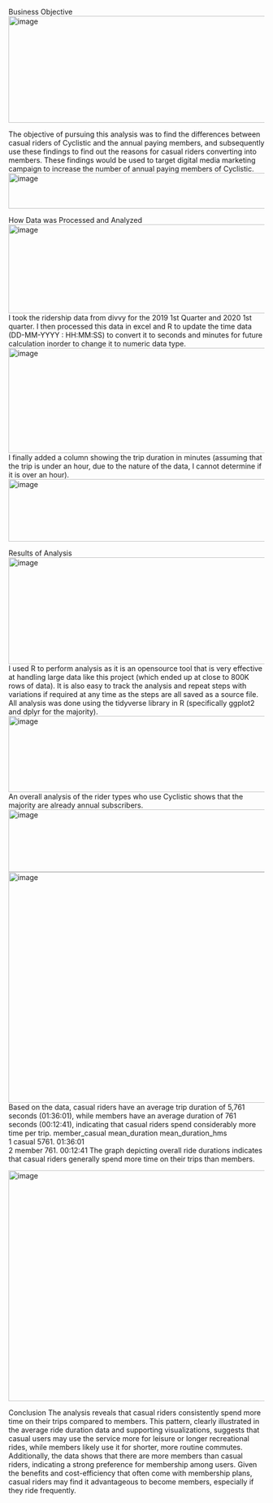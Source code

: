Business Objective<img width="1005" height="210" alt="image" src="https://github.com/user-attachments/assets/ce2e3980-cfd8-4f0a-8c52-26a4a0659734" />

The objective of pursuing this analysis was to find the differences between casual riders of Cyclistic and the annual paying members, and subsequently use these findings to find out the reasons for casual riders converting into members. These findings would be used to target digital media marketing campaign to increase the number of annual paying members of Cyclistic.
<img width="4537" height="70" alt="image" src="https://github.com/user-attachments/assets/55c8054a-6139-46e2-8609-b180353217ae" />

How Data was Processed and Analyzed<img width="1712" height="175" alt="image" src="https://github.com/user-attachments/assets/46c5d98a-5888-4b7b-918e-eeaef39289ca" />
I took the ridership data from divvy for the 2019 1st Quarter and 2020 1st quarter. I then processed this data in excel and R to update the time data (DD-MM-YYYY : HH:MM:SS) to convert it to seconds and minutes for future calculation inorder to change it to numeric data type. <img width="9510" height="207" alt="image" src="https://github.com/user-attachments/assets/276ae991-cbd6-49b6-99cb-50c86b4a6386" />
 I finally added a column showing the trip duration in minutes (assuming that the trip is under an hour, due to the nature of the data, I cannot determine if it is over an hour).
<img width="3706" height="123" alt="image" src="https://github.com/user-attachments/assets/a2df1a9d-823c-47b3-b7a6-4fd682178c93" />


Results of Analysis<img width="966" height="210" alt="image" src="https://github.com/user-attachments/assets/eb946fd6-a84b-4034-b213-6997f5b6c675" />
I used R to perform analysis as it is an opensource tool that is very effective at handling large data like this project (which ended up at close to 800K rows of data).
It is also easy to track the analysis and repeat steps with variations if required at any time as the steps are all saved as a source file.
All analysis was done using the tidyverse library in R (specifically ggplot2 and dplyr for the majority).
<img width="2062" height="150" alt="image" src="https://github.com/user-attachments/assets/64bc0a65-1609-4ab8-9689-ea7c84b78e58" />
An overall analysis of the rider types who use Cyclistic shows that the majority are already annual subscribers. 
<img width="2447" height="123" alt="image" src="https://github.com/user-attachments/assets/26164582-dbbc-463d-b5fc-fa7e42eec685" />
<img width="613" height="454" alt="image" src="https://github.com/user-attachments/assets/df3144fa-f461-40d0-a944-2440969ba566" />
Based on the data, casual riders have an average trip duration of 5,761 seconds (01:36:01), while members have an average duration of 761 seconds (00:12:41), indicating that casual riders spend considerably more time per trip.
member_casual mean_duration mean_duration_hms
  <chr>                 <dbl> <chr>            
1 casual                5761. 01:36:01         
2 member                 761. 00:12:41 
The graph depicting overall ride durations indicates that casual riders generally spend more time on their trips than members.

<img width="613" height="454" alt="image" src="https://github.com/user-attachments/assets/7f96e67c-fa52-446c-9d3c-cb330df6e972" />

Conclusion
The analysis reveals that casual riders consistently spend more time on their trips compared to members. This pattern, clearly illustrated in the average ride duration data and supporting visualizations, suggests that casual users may use the service more for leisure or longer recreational rides, while members likely use it for shorter, more routine commutes. Additionally, the data shows that there are more members than casual riders, indicating a strong preference for membership among users. Given the benefits and cost-efficiency that often come with membership plans, casual riders may find it advantageous to become members, especially if they ride frequently.
